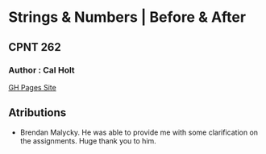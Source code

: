 # Strings & Numbers | Before & After
## CPNT 262
### Author : Cal Holt
[GH Pages Site](https://calholt.github.io/cpnt262-a2/)

## Atributions
- Brendan Malycky. He was able to provide me with some clarification on the assignments. Huge thank you to him.